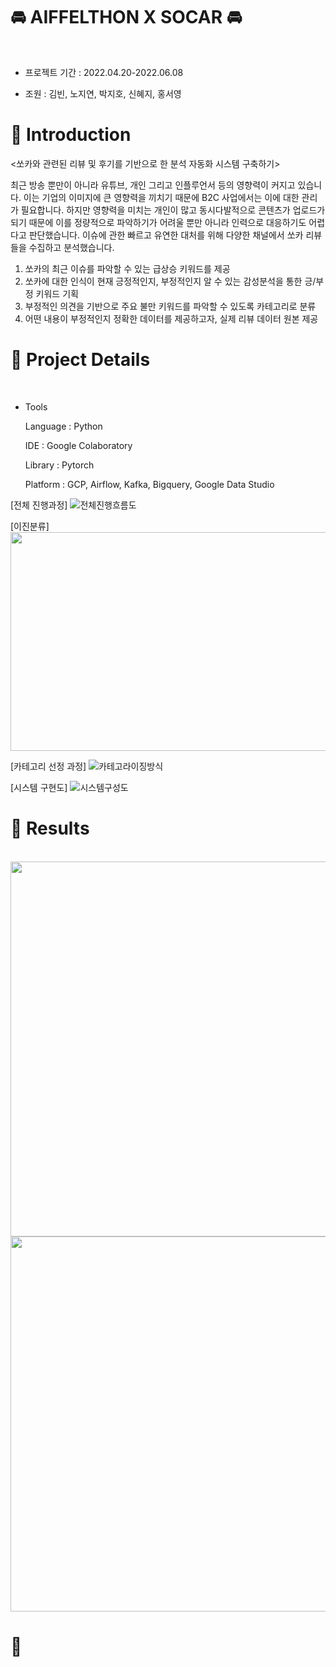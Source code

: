 # :oncoming_automobile: AIFFELTHON X SOCAR :oncoming_automobile:
<br>

* 프로젝트 기간 : 2022.04.20-2022.06.08

* 조원 : 김빈, 노지연, 박지호, 신혜지, 홍서영 

# :vertical_traffic_light: Introduction
<쏘카와 관련된 리뷰 및 후기를 기반으로 한 분석 자동화 시스템 구축하기>

최근 방송 뿐만이 아니라 유튜브, 개인 그리고 인플루언서 등의 영향력이 커지고 있습니다. 이는 기업의 이미지에 큰 영향력을 끼치기 때문에 B2C 사업에서는 이에 대한 관리가 필요합니다.
하지만 영향력을 미치는 개인이 많고 동시다발적으로 콘텐츠가 업로드가 되기 때문에 이를 정량적으로 파악하기가 어려울 뿐만 아니라 인력으로 대응하기도 어렵다고 판단했습니다.
이슈에 관한 빠르고 유연한 대처를 위해  다양한 채널에서 쏘카 리뷰들을 수집하고 분석했습니다.

1.	쏘카의 최근 이슈를 파악할 수 있는 급상승 키워드를 제공
2.	쏘카에 대한 인식이 현재 긍정적인지, 부정적인지 알 수 있는 감성분석을 통한 긍/부정 키워드 기획
3.	부정적인 의견을 기반으로 주요 불만 키워드를 파악할 수 있도록 카테고리로 분류
4.	어떤 내용이 부정적인지 정확한 데이터를 제공하고자, 실제 리뷰 데이터 원본 제공

# 🏃 Project Details
<br>

* Tools

  Language : Python
  
  IDE : Google Colaboratory
  
  Library : Pytorch
  
  Platform : GCP, Airflow, Kafka, Bigquery, Google Data Studio



[전체 진행과정]
![전체진행흐름도](https://user-images.githubusercontent.com/85794900/172643527-295ab654-3e09-47ec-9b4f-0237a3f95d93.png)

[이진분류]
<img src="https://user-images.githubusercontent.com/85794900/172643828-f8b1bda9-a01f-41d4-91fd-7c4b0f87044e.png" width="1000" height="350"/>


[카테고리 선정 과정]
![카테고라이징방식](https://user-images.githubusercontent.com/85794900/172645592-68f9043c-63a9-4897-84de-2b43b10c0fd6.png)

[시스템 구현도]
![시스템구성도](https://user-images.githubusercontent.com/85794900/172646059-7952dabb-6584-4011-816f-100a306a4de8.png)




# :raising_hand: Results
<br>

<img src="https://user-images.githubusercontent.com/85794900/172743716-cdb6e40b-0911-42bc-979c-c8550424307f.JPG" width="1000" height="600"/>
<img src="https://user-images.githubusercontent.com/85794900/172743788-5efcb201-1f6d-4ad8-b31e-9a54ebdd7f47.JPG" width="1000" height="600"/>


# :love_letter: 

